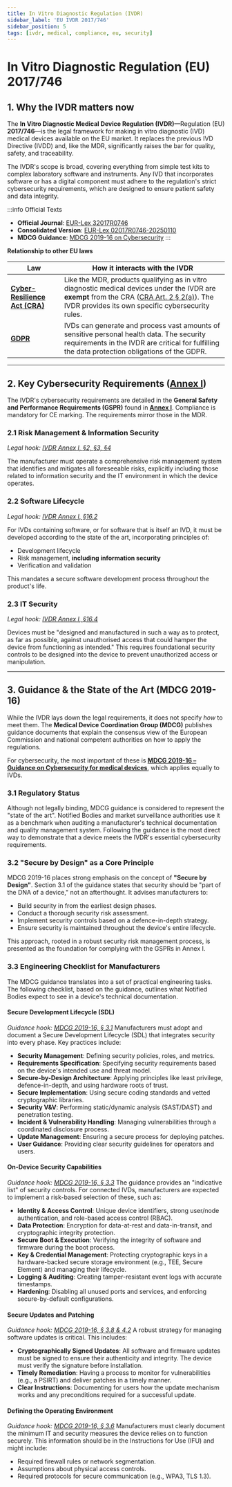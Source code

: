 ```yaml
---
title: In Vitro Diagnostic Regulation (IVDR)
sidebar_label: 'EU IVDR 2017/746'
sidebar_position: 5
tags: [ivdr, medical, compliance, eu, security]
---
```

# In Vitro Diagnostic Regulation (EU) 2017/746

## 1. Why the IVDR matters now

The **In Vitro Diagnostic Medical Device Regulation (IVDR)**—Regulation (EU) **2017/746**—is the legal framework for making in vitro diagnostic (IVD) medical devices available on the EU market. It replaces the previous IVD Directive (IVDD) and, like the MDR, significantly raises the bar for quality, safety, and traceability.

The IVDR's scope is broad, covering everything from simple test kits to complex laboratory software and instruments. Any IVD that incorporates software or has a digital component must adhere to the regulation's strict cybersecurity requirements, which are designed to ensure patient safety and data integrity.

:::info Official Texts
- **Official Journal**: [EUR-Lex 32017R0746][ivdr_oj]
- **Consolidated Version**: [EUR-Lex 02017R0746-20250110][ivdr_consolidated]
- **MDCG Guidance**: [MDCG 2019-16 on Cybersecurity][mdcg_2019_16]
:::

**Relationship to other EU laws**

| Law | How it interacts with the IVDR |
|-----|---------------------------|
| **[Cyber-Resilience Act (CRA)](./cra-overview.md)** | Like the MDR, products qualifying as in vitro diagnostic medical devices under the IVDR are **exempt** from the CRA ([CRA Art. 2 § 2(a)][cra_art2]). The IVDR provides its own specific cybersecurity rules. |
| **[GDPR](https://gdpr-info.eu/)** | IVDs can generate and process vast amounts of sensitive personal health data. The security requirements in the IVDR are critical for fulfilling the data protection obligations of the GDPR. |

---

## 2. Key Cybersecurity Requirements ([Annex I][ivdr_annexI])

The IVDR's cybersecurity requirements are detailed in the **General Safety and Performance Requirements (GSPR)** found in **[Annex I][ivdr_annexI]**. Compliance is mandatory for CE marking. The requirements mirror those in the MDR.

### 2.1 Risk Management & Information Security
*Legal hook: [IVDR Annex I, §2, §3, §4][ivdr_annexI]*

The manufacturer must operate a comprehensive risk management system that identifies and mitigates all foreseeable risks, explicitly including those related to information security and the IT environment in which the device operates.

### 2.2 Software Lifecycle
*Legal hook: [IVDR Annex I, §16.2][ivdr_annexI]*

For IVDs containing software, or for software that is itself an IVD, it must be developed according to the state of the art, incorporating principles of:
- Development lifecycle
- Risk management, **including information security**
- Verification and validation

This mandates a secure software development process throughout the product's life.

### 2.3 IT Security
*Legal hook: [IVDR Annex I, §16.4][ivdr_annexI]*

Devices must be "designed and manufactured in such a way as to protect, as far as possible, against unauthorised access that could hamper the device from functioning as intended." This requires foundational security controls to be designed into the device to prevent unauthorized access or manipulation.

---

## 3. Guidance & the State of the Art (MDCG 2019-16)

While the IVDR lays down the legal requirements, it does not specify *how* to meet them. The **Medical Device Coordination Group (MDCG)** publishes guidance documents that explain the consensus view of the European Commission and national competent authorities on how to apply the regulations.

For cybersecurity, the most important of these is **[MDCG 2019-16 – Guidance on Cybersecurity for medical devices][mdcg_2019_16]**, which applies equally to IVDs.

### 3.1 Regulatory Status

Although not legally binding, MDCG guidance is considered to represent the "state of the art". Notified Bodies and market surveillance authorities use it as a benchmark when auditing a manufacturer's technical documentation and quality management system. Following the guidance is the most direct way to demonstrate that a device meets the IVDR's essential cybersecurity requirements.

### 3.2 "Secure by Design" as a Core Principle

MDCG 2019-16 places strong emphasis on the concept of **"Secure by Design"**. Section 3.1 of the guidance states that security should be "part of the DNA of a device," not an afterthought. It advises manufacturers to:
- Build security in from the earliest design phases.
- Conduct a thorough security risk assessment.
- Implement security controls based on a defence-in-depth strategy.
- Ensure security is maintained throughout the device's entire lifecycle.

This approach, rooted in a robust security risk management process, is presented as the foundation for complying with the GSPRs in Annex I.

### 3.3 Engineering Checklist for Manufacturers
The MDCG guidance translates into a set of practical engineering tasks. The following checklist, based on the guidance, outlines what Notified Bodies expect to see in a device's technical documentation.

#### Secure Development Lifecycle (SDL)
*Guidance hook: [MDCG 2019-16, § 3.1][mdcg_2019_16]*
Manufacturers must adopt and document a Secure Development Lifecycle (SDL) that integrates security into every phase. Key practices include:
- **Security Management**: Defining security policies, roles, and metrics.
- **Requirements Specification**: Specifying security requirements based on the device's intended use and threat model.
- **Secure-by-Design Architecture**: Applying principles like least privilege, defence-in-depth, and using hardware roots of trust.
- **Secure Implementation**: Using secure coding standards and vetted cryptographic libraries.
- **Security V&V**: Performing static/dynamic analysis (SAST/DAST) and penetration testing.
- **Incident & Vulnerability Handling**: Managing vulnerabilities through a coordinated disclosure process.
- **Update Management**: Ensuring a secure process for deploying patches.
- **User Guidance**: Providing clear security guidelines for operators and users.

#### On-Device Security Capabilities
*Guidance hook: [MDCG 2019-16, § 3.3][mdcg_2019_16]*
The guidance provides an "indicative list" of security controls. For connected IVDs, manufacturers are expected to implement a risk-based selection of these, such as:
- **Identity & Access Control**: Unique device identifiers, strong user/node authentication, and role-based access control (RBAC).
- **Data Protection**: Encryption for data-at-rest and data-in-transit, and cryptographic integrity protection.
- **Secure Boot & Execution**: Verifying the integrity of software and firmware during the boot process.
- **Key & Credential Management**: Protecting cryptographic keys in a hardware-backed secure storage environment (e.g., TEE, Secure Element) and managing their lifecycle.
- **Logging & Auditing**: Creating tamper-resistant event logs with accurate timestamps.
- **Hardening**: Disabling all unused ports and services, and enforcing secure-by-default configurations.

#### Secure Updates and Patching
*Guidance hook: [MDCG 2019-16, § 3.8 & 4.2][mdcg_2019_16]*
A robust strategy for managing software updates is critical. This includes:
- **Cryptographically Signed Updates**: All software and firmware updates must be signed to ensure their authenticity and integrity. The device must verify the signature before installation.
- **Timely Remediation**: Having a process to monitor for vulnerabilities (e.g., a PSIRT) and deliver patches in a timely manner.
- **Clear Instructions**: Documenting for users how the update mechanism works and any preconditions required for a successful update.

#### Defining the Operating Environment
*Guidance hook: [MDCG 2019-16, § 3.6][mdcg_2019_16]*
Manufacturers must clearly document the minimum IT and security measures the device relies on to function securely. This information should be in the Instructions for Use (IFU) and might include:
- Required firewall rules or network segmentation.
- Assumptions about physical access controls.
- Required protocols for secure communication (e.g., WPA3, TLS 1.3).

<!-- Citations -->
[ivdr_oj]: https://eur-lex.europa.eu/legal-content/EN/TXT/HTML/?uri=CELEX:32017R0746 "IVDR Official Journal"
[ivdr_consolidated]: https://eur-lex.europa.eu/legal-content/EN/TXT/HTML/?uri=CELEX:02017R0746-20250110 "IVDR Consolidated Version"
[ivdr_annexI]: https://eur-lex.europa.eu/legal-content/EN/TXT/HTML/?uri=CELEX:02017R0746-20250110#anx_I "IVDR Annex I – General Safety and Performance Requirements"
[cra_art2]: https://eur-lex.europa.eu/legal-content/EN/TXT/?uri=CELEX:02024R2847-20241120#art_2 "CRA Article 2 – Scope"
[mdcg_2019_16]: https://ec.europa.eu/docsroom/documents/41863/attachments/1/translations/en/renditions/native "MDCG 2019-16 – Guidance on Cybersecurity for medical devices" 
